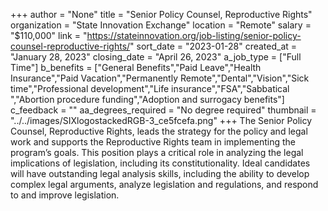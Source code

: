 +++
author = "None"
title = "Senior Policy Counsel, Reproductive Rights"
organization = "State Innovation Exchange"
location = "Remote"
salary = "$110,000"
link = "https://stateinnovation.org/job-listing/senior-policy-counsel-reproductive-rights/"
sort_date = "2023-01-28"
created_at = "January 28, 2023"
closing_date = "April 26, 2023"
a_job_type = ["Full Time"]
b_benefits = ["General Benefits","Paid Leave","Health Insurance","Paid Vacation","Permanently Remote","Dental","Vision","Sick time","Professional development","Life insurance","FSA","Sabbatical ","Abortion procedure funding","Adoption and surrogacy benefits"]
c_feedback = ""
aa_degrees_required = "No degree required"
thumbnail = "../../images/SIXlogostackedRGB-3_ce5fcefa.png"
+++
The Senior Policy Counsel, Reproductive Rights, leads the strategy for the policy and legal work and supports the Reproductive Rights team in implementing the program’s goals. This position plays a critical role in analyzing the legal implications of legislation, including its constitutionality. Ideal candidates will have outstanding legal analysis skills, including the ability to develop complex legal arguments, analyze legislation and regulations, and respond to and improve legislation.